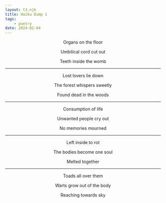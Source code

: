 ```yaml
---
layout: t3.njk
title: Haiku Dump 1
tags:
    - poetry
date: 2024-02-04
---
```


<style>
   p{
    text-align: center;
   }

   h2{
    text-align: center;
   }
</style>

Organs on the floor

Umbilical cord cut out

Teeth inside the womb

---

Lost lovers lie down

The forest whispers sweetly

Found dead in the woods

---

Consumption of life 

Unwanted people cry out

No memories mourned

---

Left inside to rot 

The bodies become one soul 

Melted together

---

Toads all over them   

Warts grow out of the body   

Reaching towards sky